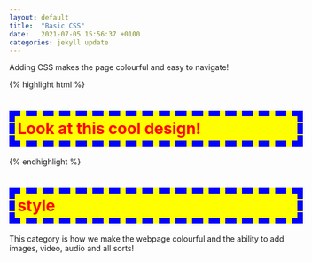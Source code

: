 ```yaml
---
layout: default
title:  "Basic CSS"
date:   2021-07-05 15:56:37 +0100
categories: jekyll update
---
```

Adding CSS makes the page colourful and easy to navigate!

{% highlight html %}
<!DOCTYPE HTML>
<html lang="en">
<head>
<link rel="stylesheet" href="style.css">
<meta charset="UTF-8">
<title>Adding Basic Css</title>
<style>
    h1 { color : Red ; Background : Yellow ; }
    h1
    {
        border : 10px dashed Blue ; 
        padding : 5px ;
        width : 500px ;
    }

</style>
</head>
<body>
<h1>Look at this cool design!</h1>
</body>
</html>
{% endhighlight %}

# style

This category is how we make the webpage colourful and the ability to add images, video, audio and all sorts!